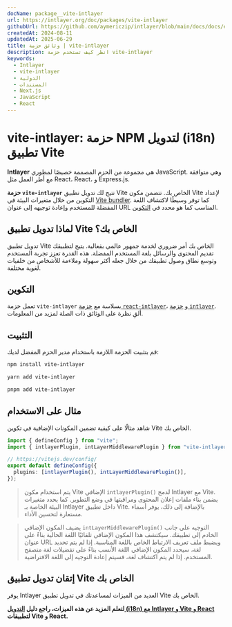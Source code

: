 ```yaml
---
docName: package__vite-intlayer
url: https://intlayer.org/doc/packages/vite-intlayer
githubUrl: https://github.com/aymericzip/intlayer/blob/main/docs/docs/en/packages/vite-intlayer/index.md
createdAt: 2024-08-11
updatedAt: 2025-06-29
title: وثائق حزمة | vite-intlayer
description: انظر كيف تستخدم حزمة vite-intlayer
keywords:
  - Intlayer
  - vite-intlayer
  - الدولية
  - المستندات
  - Next.js
  - JavaScript
  - React
---
```


# vite-intlayer: حزمة NPM لتدويل (i18n) تطبيق Vite

**Intlayer** هي مجموعة من الحزم المصممة خصيصًا لمطوري JavaScript. وهي متوافقة مع أطر العمل مثل React، React، و Express.js.

**حزمة `vite-intlayer`** تتيح لك تدويل تطبيق Vite الخاص بك. تتضمن مكون Vite لإعداد التكوين من خلال متغيرات البيئة في [Vite bundler](https://vitejs.dev/guide/why.html#why-bundle-for-production). كما توفر وسيطًا لاكتشاف اللغة المفضلة للمستخدم وإعادة توجيهه إلى عنوان URL المناسب كما هو محدد في [التكوين](https://github.com/aymericzip/intlayer/blob/main/docs/docs/ar/configuration.md).

## لماذا تدويل تطبيق Vite الخاص بك؟

تدويل تطبيق Vite الخاص بك أمر ضروري لخدمة جمهور عالمي بفعالية. يتيح لتطبيقك تقديم المحتوى والرسائل بلغة المستخدم المفضلة. هذه القدرة تعزز تجربة المستخدم وتوسع نطاق وصول تطبيقك من خلال جعله أكثر سهولة وملاءمة للأشخاص من خلفيات لغوية مختلفة.

## التكوين

تعمل حزمة `vite-intlayer` بسلاسة مع [حزمة `react-intlayer`](https://github.com/aymericzip/intlayer/blob/main/docs/docs/ar/packages/react-intlayer/index.md)، و [حزمة `intlayer`](https://github.com/aymericzip/intlayer/blob/main/docs/docs/ar/packages/intlayer/index.md). ألقِ نظرة على الوثائق ذات الصلة لمزيد من المعلومات.

## التثبيت

قم بتثبيت الحزمة اللازمة باستخدام مدير الحزم المفضل لديك:

```bash packageManager="npm"
npm install vite-intlayer
```

```bash packageManager="yarn"
yarn add vite-intlayer
```

```bash packageManager="pnpm"
pnpm add vite-intlayer
```

## مثال على الاستخدام

شاهد مثالًا على كيفية تضمين المكونات الإضافية في تكوين Vite الخاص بك.

```typescript fileName="vite.config.ts"
import { defineConfig } from "vite";
import { intlayerPlugin, intLayerMiddlewarePlugin } from "vite-intlayer";

// https://vitejs.dev/config/
export default defineConfig({
  plugins: [intlayerPlugin(), intLayerMiddlewarePlugin()],
});
```

> يتم استخدام مكون Vite الإضافي `intlayerPlugin()` لدمج Intlayer مع Vite. يضمن بناء ملفات إعلان المحتوى ومراقبتها في وضع التطوير. كما يحدد متغيرات البيئة الخاصة بـ Intlayer داخل تطبيق Vite. بالإضافة إلى ذلك، يوفر أسماء مستعارة لتحسين الأداء.

> يضيف المكون الإضافي `intLayerMiddlewarePlugin()` التوجيه على جانب الخادم إلى تطبيقك. سيكتشف هذا المكون الإضافي تلقائيًا اللغة الحالية بناءً على عنوان URL ويضبط ملف تعريف الارتباط الخاص باللغة المناسبة. إذا لم يتم تحديد لغة، سيحدد المكون الإضافي اللغة الأنسب بناءً على تفضيلات لغة متصفح المستخدم. إذا لم يتم اكتشاف لغة، فسيتم إعادة التوجيه إلى اللغة الافتراضية.

## إتقان تدويل تطبيق Vite الخاص بك

يوفر Intlayer العديد من الميزات لمساعدتك في تدويل تطبيق Vite الخاص بك.

**لتعلم المزيد عن هذه الميزات، راجع دليل [التدويل (i18n) مع Intlayer و Vite و React](https://github.com/aymericzip/intlayer/blob/main/docs/docs/ar/intlayer_with_vite+react.md) لتطبيقات Vite و React.**
